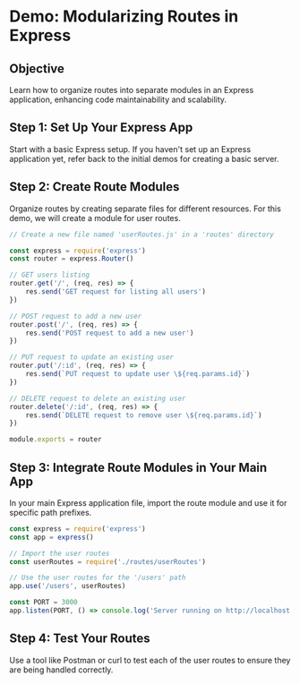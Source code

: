 # Demo: Modularizing Routes in Express

## Objective
Learn how to organize routes into separate modules in an Express application, enhancing code maintainability and scalability.

## Step 1: Set Up Your Express App
Start with a basic Express setup. If you haven't set up an Express application yet, refer back to the initial demos for creating a basic server.

## Step 2: Create Route Modules
Organize routes by creating separate files for different resources. For this demo, we will create a module for user routes.

```javascript
// Create a new file named 'userRoutes.js' in a 'routes' directory

const express = require('express')
const router = express.Router()

// GET users listing
router.get('/', (req, res) => {
    res.send('GET request for listing all users')
})

// POST request to add a new user
router.post('/', (req, res) => {
    res.send('POST request to add a new user')
})

// PUT request to update an existing user
router.put('/:id', (req, res) => {
    res.send(`PUT request to update user \${req.params.id}`)
})

// DELETE request to delete an existing user
router.delete('/:id', (req, res) => {
    res.send(`DELETE request to remove user \${req.params.id}`)
})

module.exports = router
```

## Step 3: Integrate Route Modules in Your Main App
In your main Express application file, import the route module and use it for specific path prefixes.

```javascript
const express = require('express')
const app = express()

// Import the user routes
const userRoutes = require('./routes/userRoutes')

// Use the user routes for the '/users' path
app.use('/users', userRoutes)

const PORT = 3000
app.listen(PORT, () => console.log('Server running on http://localhost:${PORT}'))
```

## Step 4: Test Your Routes
Use a tool like Postman or curl to test each of the user routes to ensure they are being handled correctly.
